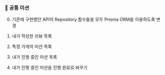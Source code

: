 ### 🍒 공통 미션

0. 기존에 구현했던 API의 Repository 함수들을 모두 Prisma ORM을 이용하도록 변경

1. 내가 작성한 리뷰 목록

2. 특정 가게의 미션 목록

3. 내가 진행 중인 미션 목록

4. 내가 진행 중인 미션을 진행 완료로 바꾸기
